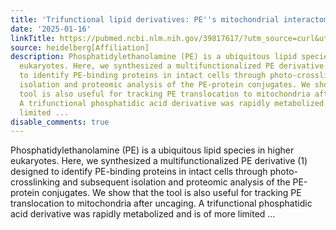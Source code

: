 ```yaml
---
title: 'Trifunctional lipid derivatives: PE''s mitochondrial interactome'
date: '2025-01-16'
linkTitle: https://pubmed.ncbi.nlm.nih.gov/39817617/?utm_source=curl&utm_medium=rss&utm_campaign=pubmed-2&utm_content=1FakS-2QOkCT8HsMOQP1bCRQ4YzyumYOmxmF0moLsQ3dFB1E9V&fc=20220326224207&ff=20250117170558&v=2.18.0.post9+e462414
source: heidelberg[Affiliation]
description: Phosphatidylethanolamine (PE) is a ubiquitous lipid species in higher
  eukaryotes. Here, we synthesized a multifunctionalized PE derivative (1) designed
  to identify PE-binding proteins in intact cells through photo-crosslinking and subsequent
  isolation and proteomic analysis of the PE-protein conjugates. We show that the
  tool is also useful for tracking PE translocation to mitochondria after uncaging.
  A trifunctional phosphatidic acid derivative was rapidly metabolized and is of more
  limited ...
disable_comments: true
---
```

Phosphatidylethanolamine (PE) is a ubiquitous lipid species in higher eukaryotes. Here, we synthesized a multifunctionalized PE derivative (1) designed to identify PE-binding proteins in intact cells through photo-crosslinking and subsequent isolation and proteomic analysis of the PE-protein conjugates. We show that the tool is also useful for tracking PE translocation to mitochondria after uncaging. A trifunctional phosphatidic acid derivative was rapidly metabolized and is of more limited ...